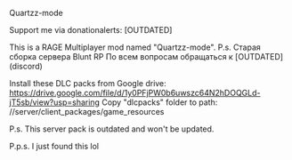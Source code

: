 Quartzz-mode

Support me via donationalerts: [OUTDATED]

This is a RAGE Multiplayer mod named "Quartzz-mode".
P.s. Старая сборка сервера Blunt RP
По всем вопросам обращаться к [OUTDATED] (discord)

Install these DLC packs from Google drive:
https://drive.google.com/file/d/1y0PFjPW0b6uwszc64N2hDOQGLd-jT5sb/view?usp=sharing
Copy "dlcpacks" folder to path: //server/client_packages/game_resources


P.s. This server pack is outdated and won't be updated. 

P.p.s. I just found this lol
